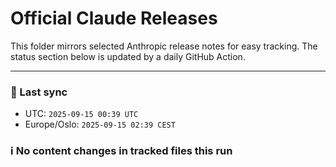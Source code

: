 # Official Claude Releases

This folder mirrors selected Anthropic release notes for easy tracking.
The status section below is updated by a daily GitHub Action.


---

<!-- sync-status:start -->

### 🔄 Last sync
- UTC: `2025-09-15 00:39 UTC`
- Europe/Oslo: `2025-09-15 02:39 CEST`

### ℹ️ No content changes in tracked files this run

<!-- sync-status:end -->



























